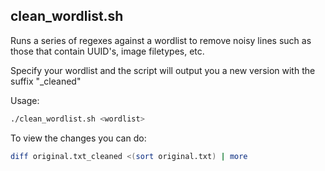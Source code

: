 ## clean_wordlist.sh
Runs a series of regexes against a wordlist to remove noisy lines such as those that contain UUID's, image filetypes, etc.

Specify your wordlist and the script will output you a new version with the suffix "_cleaned"

Usage:
```sh
./clean_wordlist.sh <wordlist>
```

To view the changes you can do:
```sh
diff original.txt_cleaned <(sort original.txt) | more
```

